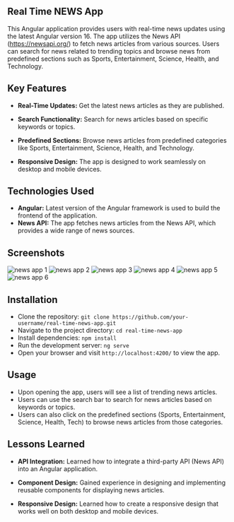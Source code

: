 

## Real Time NEWS App

This Angular application provides users with real-time news updates using the latest Angular version 16. The app utilizes the News API (https://newsapi.org/) to fetch news articles from various sources. Users can search for news related to trending topics and browse news from predefined sections such as Sports, Entertainment, Science, Health, and Technology.



## Key Features
- **Real-Time Updates:** Get the latest news articles as they are published.

- **Search Functionality:** Search for news articles based on specific keywords or topics.

- **Predefined Sections:** Browse news articles from predefined categories like Sports, Entertainment, Science, Health, and Technology.

- **Responsive Design:** The app is designed to work seamlessly on desktop and mobile devices.


## Technologies Used
- **Angular:** Latest version of the Angular framework is used to build the frontend of the application.
- **News API:** The app fetches news articles from the News API, which provides a wide range of news sources.
## Screenshots
![news app 1](https://github.com/RaghavRD/Real-Time-NEWS-App/assets/108291726/405c3ba8-836a-46ee-a9a2-396c860ff281)
![news app 2](https://github.com/RaghavRD/Real-Time-NEWS-App/assets/108291726/d8a032b7-730e-4071-ac72-9e06a63dd93c)
![news app 3](https://github.com/RaghavRD/Real-Time-NEWS-App/assets/108291726/8a779e12-4c16-4fb6-9267-ad782bb190c5)
![news app 4](https://github.com/RaghavRD/Real-Time-NEWS-App/assets/108291726/6d0c54e9-87cc-45cb-9f95-bfb004d72421)
![news app 5](https://github.com/RaghavRD/Real-Time-NEWS-App/assets/108291726/498ccc8e-ea20-4b6b-99cc-052d0858de70)
![news app 6](https://github.com/RaghavRD/Real-Time-NEWS-App/assets/108291726/481e55db-2797-4cb6-9c15-44598ba50839)
## Installation

- Clone the repository: `git clone https://github.com/your-username/real-time-news-app.git`
- Navigate to the project directory: `cd real-time-news-app`
- Install dependencies: `npm install`
- Run the development server: `ng serve`
- Open your browser and visit `http://localhost:4200/` to view the app.
## Usage
- Upon opening the app, users will see a list of trending news articles.
- Users can use the search bar to search for news articles based on keywords or topics.
- Users can also click on the predefined sections (Sports, Entertainment, Science, Health, Tech) to browse news articles from those categories.
## Lessons Learned

- **API Integration:** Learned how to integrate a third-party API (News API) into an Angular application.

- **Component Design:** Gained experience in designing and implementing reusable components for displaying news articles.

- **Responsive Design:** Learned how to create a responsive design that works well on both desktop and mobile devices.

